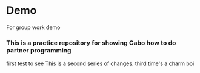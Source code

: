 # Demo
For group work demo 
### This is a practice repository for showing Gabo how to do partner programming ###
first test to see 
This is a second series of changes.
third time's a charm boi